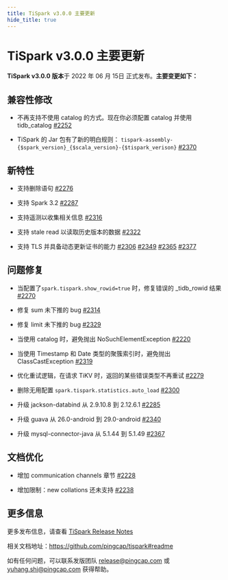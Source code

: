 ```yaml
---
title: TiSpark v3.0.0 主要更新
hide_title: true
---
```


# TiSpark v3.0.0 主要更新

**TiSpark v3.0.0 版本**于 2022 年 06 月 15日 正式发布。**主要变更如下：**

## 兼容性修改

- 不再支持不使用 catalog 的方式。现在你必须配置 catalog 并使用 tidb_catalog  [#2252](https://github.com/pingcap/tispark/pull/2252)

- TiSpark 的 Jar 包有了新的明白规则： `tispark-assembly-{$spark_version}_{$scala_version}-{$tispark_verison}` [#2370](https://github.com/pingcap/tispark/pull/2370)

## 新特性

- 支持删除语句 [#2276](https://github.com/pingcap/tispark/pull/2276)

- 支持 Spark 3.2 [#2287](https://github.com/pingcap/tispark/pull/2287)

- 支持遥测以收集相关信息 [#2316](https://github.com/pingcap/tispark/pull/2316)

- 支持 stale read 以读取历史版本的数据 [#2322](https://github.com/pingcap/tispark/pull/2322)

- 支持 TLS 并具备动态更新证书的能力 [#2306](https://github.com/pingcap/tispark/pull/2306) [#2349](https://github.com/pingcap/tispark/pull/2349) [#2365](https://github.com/pingcap/tispark/pull/2349) [#2377](https://github.com/pingcap/tispark/pull/2377)

## 问题修复

- 当配置了`spark.tispark.show_rowid=true` 时，修复错误的  _tidb_rowid 结果 [#2270](https://github.com/pingcap/tispark/pull/2270)

- 修复 sum 未下推的 bug [#2314](https://github.com/pingcap/tispark/pull/2314)

- 修复 limit 未下推的 bug [#2329](https://github.com/pingcap/tispark/pull/2329)

- 当使用 catalog 时，避免抛出 NoSuchElementException [#2220](https://github.com/pingcap/tispark/pull/2220)

- 当使用 Timestamp 和 Date 类型的聚簇索引时，避免抛出 ClassCastException [#2319](https://github.com/pingcap/tispark/pull/2319)

- 优化重试逻辑，在请求 TiKV 时，返回的某些错误类型不再重试 [#2279](https://github.com/pingcap/tispark/pull/2279)

- 删除无用配置 `spark.tispark.statistics.auto_load` [#2300](https://github.com/pingcap/tispark/pull/2300)

- 升级 jackson-databind 从 2.9.10.8 到 2.12.6.1 [#2285](https://github.com/pingcap/tispark/pull/2285)

- 升级 guava 从 26.0-android 到 29.0-android [#2340](https://github.com/pingcap/tispark/pull/2340)

- 升级 mysql-connector-java 从 5.1.44 到 5.1.49 [#2367](https://github.com/pingcap/tispark/pull/2367)

## 文档优化

- 增加 communication channels 章节 [#2228](https://github.com/pingcap/tispark/pull/2228)

- 增加限制：new collations 还未支持  [#2238](https://github.com/pingcap/tispark/pull/2238)


## 更多信息

更多发布信息，请查看 [TiSpark Release Notes](https://github.com/pingcap/tispark/releases/tag/v3.0.0)

相关文档地址：https://github.com/pingcap/tispark#readme

如有任何问题，可以联系发版团队 [release@pingcap.com](mailto:release@pingcap.com) 或 [yuhang.shi@pingcap.com](mailto:yuhang.shi@pingcap.com) 获得帮助。